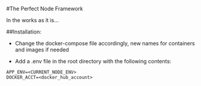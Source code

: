 #The Perfect Node Framework

In the works as it is...

##Installation:

- Change the docker-compose file accordingly, new names for containers and images if needed

- Add a .env file in the root directory with the following contents:

```
APP_ENV=<CURRENT_NODE_ENV>
DOCKER_ACCT=<docker_hub_account>
```
